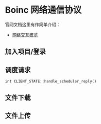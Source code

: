 # Boinc 网络通信协议

官网文档这里有作简单介绍：

- [网络交互概览](https://github.com/BOINC/boinc/wiki/CommIntro)

## 加入项目/登录

## 调度请求

```
int CLIENT_STATE::handle_scheduler_reply()

```

## 文件下载

## 文件上传
